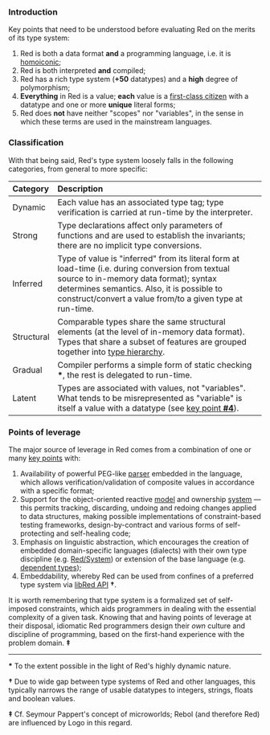 ### Introduction

Key points that need to be understood before evaluating Red on the merits of its type system:
1. Red is both a data format **and** a programming language, i.e. it is [homoiconic](https://en.wikipedia.org/wiki/Homoiconicity);
1. Red is both interpreted **and** compiled;
1. Red has a rich type system (**+50** datatypes) and a **high** degree of polymorphism;
1. **Everything** in Red is a value; **each** value is a [first-class citizen](https://en.wikipedia.org/wiki/First-class_citizen) with a datatype and one or more **unique** literal forms;
1. Red does **not** have neither "scopes" nor "variables", in the sense in which these terms are used in the mainstream languages.

### Classification

With that being said, Red's type system loosely falls in the following categories, from general to more specific:

| Category | Description |
|:-|:-|
| Dynamic | Each value has an associated type tag; type verification is carried at run-time by the interpreter. |
| Strong | Type declarations affect only parameters of functions and are used to establish the invariants; there are no implicit type conversions. |
| Inferred | Type of value is "inferred" from its literal form at load-time (i.e. during conversion from textual source to in-memory data format); syntax determines semantics. Also, it is possible to construct/convert a value from/to a given type at run-time. |
| Structural | Comparable types share the same structural elements (at the level of in-memory data format). Types that share a subset of features are grouped together into [type hierarchy](https://github.com/toomasv/red-type-hierarchy). |
| Gradual | Compiler performs a simple form of static checking **\***, the rest is delegated to run-time. |
| Latent | Types are associated with values, not "variables". What tends to be misrepresented as "variable" is itself a value with a datatype (see [key point **#4**](#Introduction)). |

### Points of leverage

The major source of leverage in Red comes from a combination of one or many [key points](#Introduction) with:

1. Availability of powerful PEG-like [parser](https://github.com/9214/docs/blob/parse/en/parse.adoc) embedded in the language, which allows verification/validation of composite values in accordance with a specific format;
1. Support for the object-oriented reactive [model](https://doc.red-lang.org/en/reactivity.html) and ownership [system](https://www.red-lang.org/2016/03/060-red-gui-system.html) — this permits tracking, discarding, undoing and redoing changes applied to data structures, making possible implementations of constraint-based testing frameworks, design-by-contract and various forms of self-protecting and self-healing code;
1. Emphasis on linguistic abstraction, which encourages the creation of embedded domain-specific languages (dialects) with their own type discipline (e.g. [Red/System](https://static.red-lang.org/red-system-specs.html)) or extension of the base language (e.g. [dependent types](http://red.qyz.cz/dependent-types.html));
1. Embeddability, whereby Red can be used from confines of a preferred type system via [libRed API](https://doc.red-lang.org/en/libred.html) **†**.

It is worth remembering that type system is a formalized set of self-imposed constraints, which aids programmers in dealing with the essential complexity of a given task. Knowing that and having points of leverage at their disposal, idiomatic Red programmers design their _own_ culture and discipline of programming, based on the first-hand experience with the problem domain. **‡**

---

**\*** To the extent possible in the light of Red's highly dynamic nature.

**†** Due to wide gap between type systems of Red and other languages, this typically narrows the range of usable datatypes to integers, strings, floats and boolean values.

**‡** Cf. Seymour Pappert's concept of microworlds; Rebol (and therefore Red) are influenced by Logo in this regard.